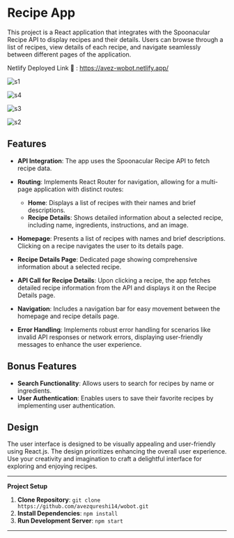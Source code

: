 # Recipe App

This project is a React application that integrates with the Spoonacular Recipe API to display recipes and their details. Users can browse through a list of recipes, view details of each recipe, and navigate seamlessly between different pages of the application.

Netlify Deployed Link 🔴  : https://avez-wobot.netlify.app/

![s1](https://github.com/avezqureshi14/wobot/assets/95353195/8c9c54ba-84c4-47a1-ad96-d1b187c5dba3)

![s4](https://github.com/avezqureshi14/wobot/assets/95353195/14ae4e39-4e53-4f2e-a7f5-cff913f7ba34)

![s3](https://github.com/avezqureshi14/wobot/assets/95353195/f1de8172-6803-4c93-a475-9b8284bb0183)

![s2](https://github.com/avezqureshi14/wobot/assets/95353195/c4b681b7-0328-4b66-b95d-a75d4bf71758)

## Features

- **API Integration**: The app uses the Spoonacular Recipe API to fetch recipe data. 

- **Routing**: Implements React Router for navigation, allowing for a multi-page application with distinct routes:
  - **Home**: Displays a list of recipes with their names and brief descriptions.
  - **Recipe Details**: Shows detailed information about a selected recipe, including name, ingredients, instructions, and an image.

- **Homepage**: Presents a list of recipes with names and brief descriptions. Clicking on a recipe navigates the user to its details page.

- **Recipe Details Page**: Dedicated page showing comprehensive information about a selected recipe.

- **API Call for Recipe Details**: Upon clicking a recipe, the app fetches detailed recipe information from the API and displays it on the Recipe Details page.

- **Navigation**: Includes a navigation bar for easy movement between the homepage and recipe details page.

- **Error Handling**: Implements robust error handling for scenarios like invalid API responses or network errors, displaying user-friendly messages to enhance the user experience.

## Bonus Features 

- **Search Functionality**: Allows users to search for recipes by name or ingredients.
- **User Authentication**: Enables users to save their favorite recipes by implementing user authentication.

## Design

The user interface is designed to be visually appealing and user-friendly using React.js. The design prioritizes enhancing the overall user experience. Use your creativity and imagination to craft a delightful interface for exploring and enjoying recipes.

---

**Project Setup**

1. **Clone Repository**: `git clone https://github.com/avezqureshi14/wobot.git`
2. **Install Dependencies**: `npm install`
3. **Run Development Server**: `npm start`

---
